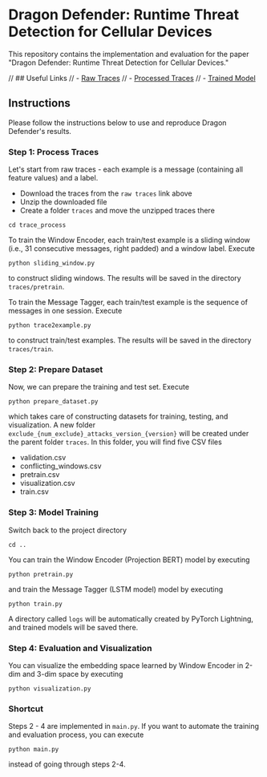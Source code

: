 # Dragon Defender: Runtime Threat Detection for Cellular Devices

This repository contains the implementation and evaluation for the paper "Dragon Defender: Runtime Threat Detection for Cellular Devices."

// ## Useful Links
// - [Raw Traces](https://www.dropbox.com/sh/64ja37yhip60jre/AAByBoOVjqk5TY-bN7yMZyzSa?dl=0)
// - [Processed Traces](https://www.dropbox.com/sh/y26vhn557ts3hpj/AAAsYWriLB7jWBbqEcjOAH7sa?dl=0)
// - [Trained Model](https://www.dropbox.com/sh/3x2w56agrvicue4/AACkJSF4HbiyUV-C2WxZ4aFHa?dl=0)

## Instructions
Please follow the instructions below to use and reproduce Dragon Defender's results.

### Step 1: Process Traces
Let's start from raw traces - each example is a message (containing all feature values) and a label. 

- Download the traces from the `raw traces` link above
- Unzip the downloaded file
- Create a folder `traces` and move the unzipped traces there

```
cd trace_process
```

To train the Window Encoder, each train/test example is a sliding window (i.e., 31 consecutive messages, right padded) and a window label. Execute 
```
python sliding_window.py
```
to construct sliding windows. The results will be saved in the directory `traces/pretrain`.

To train the Message Tagger, each train/test example is the sequence of messages in one session. Execute
```
python trace2example.py
```
to construct train/test examples. The results will be saved in the directory `traces/train`.


### Step 2: Prepare Dataset
Now, we can prepare the training and test set. Execute
```
python prepare_dataset.py
```
which takes care of constructing datasets for training, testing, and visualization. A new folder `exclude_{num_exclude}_attacks_version_{version}` will be created under the parent folder `traces`. In this folder, you will find five CSV files
- validation.csv
- conflicting_windows.csv
- pretrain.csv
- visualization.csv
- train.csv


### Step 3: Model Training
Switch back to the project directory
```
cd ..
```

You can train the Window Encoder (Projection BERT) model by executing
```
python pretrain.py
```
and train the Message Tagger (LSTM model) model by executing
```
python train.py
```
A directory called `logs` will be automatically created by PyTorch Lightning, and trained models will be saved there.


### Step 4: Evaluation and Visualization
You can visualize the embedding space learned by Window Encoder in 2-dim and 3-dim space by executing
```
python visualization.py
```

### Shortcut
Steps 2 - 4 are implemented in `main.py`. If you want to automate the training and evaluation process, you can execute
```
python main.py
```
instead of going through steps 2-4.

